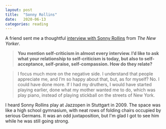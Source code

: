 ```yaml
---
layout: post
title:  "Sonny Rollins"
date:   2020-06-13
categories: reading
---
```


A friend sent me a thoughtful [interview with Sonny Rollins](https://www.newyorker.com/culture/the-new-yorker-interview/sonny-rollins-on-the-pandemic-protests-and-music) from _The New Yorker_.

> **You mention self-criticism in almost every interview. I’d like to ask what your relationship to self-criticism is today, but also to self-acceptance, self-praise, self-compassion. How do they relate?**

> I focus much more on the negative side. I understand that people appreciate me, and I’m so happy about that, but, as for myself? No. I could have done more. If I had my druthers, I would have started playing earlier, done what my mother wanted me to do, which was play piano, instead of playing stickball on the streets of New York.

I heard Sonny Rollins play at Jazzopen in Stuttgart in 2009. The space was like a high school gymnasium, with neat rows of folding chairs occupied by serious Germans. It was an odd juxtaposition, but I'm glad I got to see him while he was still going strong.
